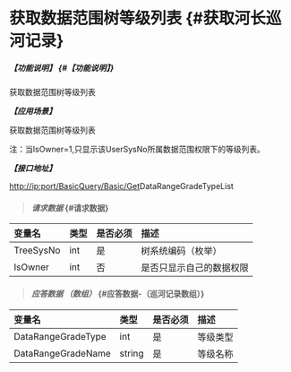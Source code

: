 # 获取数据范围树等级列表 {#获取河长巡河记录}

##### _【功能说明】_ {#【功能说明】}

获取数据范围树等级列表

_**【应用场景】**_

获取数据范围树等级列表

注：当IsOwner=1,只显示该UserSysNo所属数据范围权限下的等级列表。

_**【接口地址】**_

[http://ip:port/BasicQuery/Basic/Get](http://ip:port/HMQuery/PatrolRiver/GetPatrolRivers)DataRangeGradeTypeList

> #### _请求数据_ {#请求数据}

| 变量名 | 类型 | 是否必须 | 描述 |
| :--- | :--- | :--- | :--- |
| TreeSysNo | int | 是 | 树系统编码（枚举） |
| IsOwner | int | 否 | 是否只显示自己的数据权限 |

> #### _应答数据 （数组）_ {#应答数据-（巡河记录数组）}

| 变量名 | 类型 | 是否必须 | 描述 |
| :--- | :--- | :--- | :--- |
| DataRangeGradeType | int | 是 | 等级类型 |
| DataRangeGradeName | string | 是 | 等级名称 |



